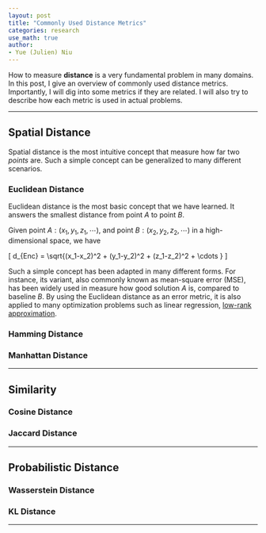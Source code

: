 ```yaml
---
layout: post
title: "Commonly Used Distance Metrics"
categories: research
use_math: true
author:
- Yue (Julien) Niu
---
```


How to measure **distance** is a very fundamental problem in many domains. In this post, I give an overview of commonly used distance metrics.
Importantly, I will dig into some metrics if they are related. I will also try to describe how each metric is used in actual problems. 

---

## Spatial Distance

Spatial distance is the most intuitive concept that measure how far two *points* are. 
Such a simple concept can be generalized to many different scenarios. 

### Euclidean Distance

Euclidean distance is the most basic concept that we have learned. 
It answers the smallest distance from point $A$ to point $B$.

Given point $A: (x_1, y_1, z_1, \cdots)$, and point $B: (x_2, y_2, z_2, \cdots)$ in a high-dimensional space, we have

\[ d_{Enc} = \sqrt{(x_1-x_2)^2 + (y_1-y_2)^2 + (z_1-z_2)^2 + \cdots } \]

Such a simple concept has been adapted in many different forms. 
For instance, its variant, also commonly known as mean-square error (MSE),
has been widely used in measure how good solution $A$ is, compared to baseline $B$. 
By using the Euclidean distance as an error metric, it is also applied to many optimization problems such as
linear regression, [low-rank approximation](https://en.wikipedia.org/wiki/Low-rank_approximation).

### Hamming Distance

### Manhattan Distance

---

## Similarity 

### Cosine Distance

### Jaccard Distance

---

## Probabilistic Distance

### Wasserstein Distance

### KL Distance

---
